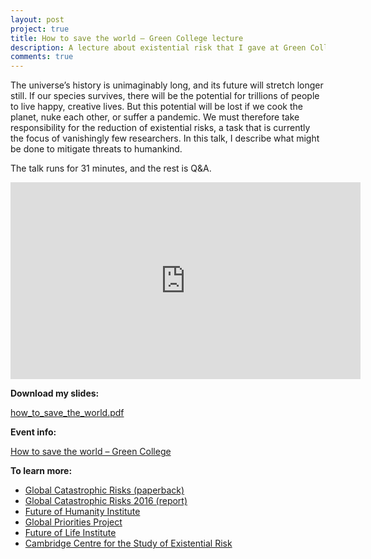 ```yaml
---
layout: post
project: true
title: How to save the world – Green College lecture
description: A lecture about existential risk that I gave at Green College, University of British Columbia, on March 13th, 2017.
comments: true
---
```

 
The universe’s history is unimaginably long, and its future will stretch longer still. If our species survives, there will be the potential for trillions of people to live happy, creative lives. But this potential will be lost if we cook the planet, nuke each other, or suffer a pandemic. We must therefore take responsibility for the reduction of existential risks, a task that is currently the focus of vanishingly few researchers. In this talk, I describe what might be done to mitigate threats to humankind.

The talk runs for 31 minutes, and the rest is Q&A.

<iframe width="560" height="315" src="https://www.youtube.com/embed/6gMRGAZxeJM" frameborder="0" allowfullscreen></iframe>

**Download my slides:**

[how_to_save_the_world.pdf](../downloadable_files/member_series/how_to_save_the_world.pdf)

**Event info:**

[How to save the world – Green College](https://www.greencollege.ubc.ca/civicrm/event/info?reset=1&id=529)

**To learn more:**

- [Global Catastrophic Risks (paperback)](https://global.oup.com/academic/product/global-catastrophic-risks-9780199606504?cc=ca&lang=en&)
- [Global Catastrophic Risks 2016 (report)](http://globalprioritiesproject.org/wp-content/uploads/2016/04/Global-Catastrophic-Risk-Annual-Report-2016-FINAL.pdf)
- [Future of Humanity Institute](https://www.fhi.ox.ac.uk/)
- [Global Priorities Project](http://globalprioritiesproject.org/)
- [Future of Life Institute](https://futureoflife.org/)
- [Cambridge Centre for the Study of Existential Risk](http://cser.org/)